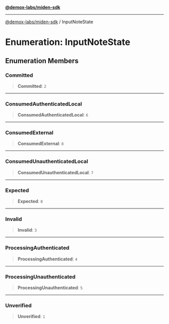 [**@demox-labs/miden-sdk**](../README.md)

***

[@demox-labs/miden-sdk](../README.md) / InputNoteState

# Enumeration: InputNoteState

## Enumeration Members

### Committed

> **Committed**: `2`

***

### ConsumedAuthenticatedLocal

> **ConsumedAuthenticatedLocal**: `6`

***

### ConsumedExternal

> **ConsumedExternal**: `8`

***

### ConsumedUnauthenticatedLocal

> **ConsumedUnauthenticatedLocal**: `7`

***

### Expected

> **Expected**: `0`

***

### Invalid

> **Invalid**: `3`

***

### ProcessingAuthenticated

> **ProcessingAuthenticated**: `4`

***

### ProcessingUnauthenticated

> **ProcessingUnauthenticated**: `5`

***

### Unverified

> **Unverified**: `1`
